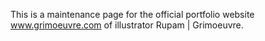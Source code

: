This is a maintenance page for the official portfolio website www.grimoeuvre.com of illustrator Rupam | Grimoeuvre.
